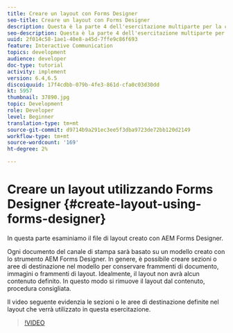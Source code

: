 ```yaml
---
title: Creare un layout con Forms Designer
seo-title: Creare un layout con Forms Designer
description: Questa è la parte 4 dell'esercitazione multiparte per la creazione del primo documento di comunicazione interattivo per il canale di stampa.In questa parte osserviamo il file di layout creato con AEM Forms Designer.
seo-description: Questa è la parte 4 dell'esercitazione multiparte per la creazione del primo documento di comunicazione interattivo per il canale di stampa.In questa parte osserviamo il file di layout creato con AEM Forms Designer.
uuid: 2f014c58-1ae1-40e8-a45d-7ffe9c86f693
feature: Interactive Communication
topics: development
audience: developer
doc-type: tutorial
activity: implement
version: 6.4,6.5
discoiquuid: 17f4cdbb-079b-4fe3-861d-cfa0c03d30dd
kt: 5957
thumbnail: 37890.jpg
topic: Development
role: Developer
level: Beginner
translation-type: tm+mt
source-git-commit: d9714b9a291ec3ee5f3dba9723de72bb120d2149
workflow-type: tm+mt
source-wordcount: '169'
ht-degree: 2%

---
```



# Creare un layout utilizzando Forms Designer {#create-layout-using-forms-designer}

In questa parte esaminiamo il file di layout creato con AEM Forms Designer.

Ogni documento del canale di stampa sarà basato su un modello creato con lo strumento AEM Forms Designer. In genere, è possibile creare sezioni o aree di destinazione nel modello per conservare frammenti di documento, immagini o frammenti di layout. Idealmente, il layout non avrà alcun contenuto definito. In questo modo si rimuove il layout dal contenuto, procedura consigliata.

Il video seguente evidenzia le sezioni o le aree di destinazione definite nel layout che verrà utilizzato in questa esercitazione.

>[!VIDEO](https://video.tv.adobe.com/v/37890/?quality=9)



